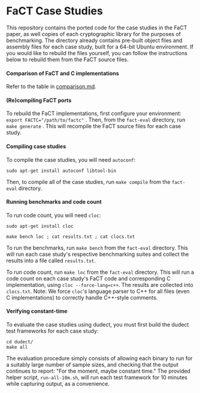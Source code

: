 # FaCT Case Studies

This repository contains the ported code for the case studies in the FaCT paper,
as well copies of each cryptographic library for the purposes of
benchmarking. The directory already contains pre-built object files and
assembly files for each case study, built for a 64-bit Ubuntu environment. If
you would like to rebuild the files yourself, you can follow the instructions
below to rebuild them from the FaCT source files.

#### Comparison of FaCT and C implementations

Refer to the table in [comparison.md](/comparison.md).

#### (Re)compiling FaCT ports

To rebuild the FaCT implementations, first configure your environment:
`export FACTC="/path/to/factc"` . Then, from the `fact-eval`
directory, run `make generate` . This will recompile the FaCT source files
for each case study.

#### Compiling case studies

To compile the case studies, you will need `autoconf`:

```sudo apt-get install autoconf libtool-bin```

Then, to compile all of the case studies, run `make compile` from the `fact-eval` directory.

#### Running benchmarks and code count

To run code count, you will need `cloc`:

```sudo apt-get install cloc```

`make bench loc ; cat results.txt ; cat clocs.txt`

To run the benchmarks, run `make bench` from the `fact-eval` directory. This
will run each case study's respective benchmarking suites and collect the
results into a file called `results.txt`.

To run code count, run `make loc` from the `fact-eval` directory. This will run
a code count on each case study's FaCT code and corresponding C implementation,
using `cloc --force-lang=c++`. The results are collected into `clocs.txt`.
Note: We force `cloc`'s language parser to C++ for all files (even C
implementations) to correctly handle C++-style comments.

#### Verifying constant-time

To evaluate the case studies using dudect, you must first build the dudect test
frameworks for each case study:

```
cd dudect/
make all
```

The evaluation procedure simply consists of allowing each binary to run for a
suitably large number of sample sizes, and checking that the output continues
to report: "For the moment, maybe constant time." The provided helper script,
`run-all-10m.sh`, will run each test framework for 10 minutes while capturing
output, as a convenience.
